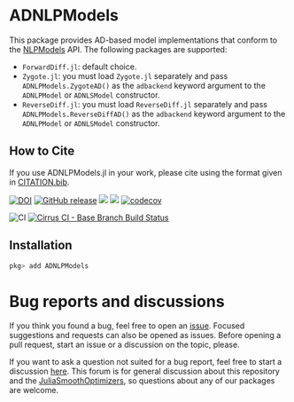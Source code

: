 # ADNLPModels

This package provides AD-based model implementations that conform to the [NLPModels](https://github.com/JuliaSmoothOptimizers/ADNLPModels.jl) API. The following packages are supported:
- `ForwardDiff.jl`: default choice.
- `Zygote.jl`: you must load `Zygote.jl` separately and pass `ADNLPModels.ZygoteAD()` as the `adbackend` keyword argument to the `ADNLPModel` or `ADNLSModel` constructor.
- `ReverseDiff.jl`: you must load `ReverseDiff.jl` separately and pass `ADNLPModels.ReverseDiffAD()` as the `adbackend` keyword argument to the `ADNLPModel` or `ADNLSModel` constructor.

## How to Cite

If you use ADNLPModels.jl in your work, please cite using the format given in [CITATION.bib](https://github.com/JuliaSmoothOptimizers/ADNLPModels.jl/blob/main/CITATION.bib).

[![DOI](https://zenodo.org/badge/DOI/10.5281/zenodo.4605982.svg)](https://doi.org/10.5281/zenodo.4605982)
[![GitHub release](https://img.shields.io/github/release/JuliaSmoothOptimizers/ADNLPModels.jl.svg)](https://github.com/JuliaSmoothOptimizers/ADNLPModels.jl/releases/latest)
[![](https://img.shields.io/badge/docs-stable-3f51b5.svg)](https://JuliaSmoothOptimizers.github.io/ADNLPModels.jl/stable)
[![](https://img.shields.io/badge/docs-latest-3f51b5.svg)](https://JuliaSmoothOptimizers.github.io/ADNLPModels.jl/dev)
[![codecov](https://codecov.io/gh/JuliaSmoothOptimizers/ADNLPModels.jl/branch/main/graph/badge.svg)](https://codecov.io/gh/JuliaSmoothOptimizers/ADNLPModels.jl)

![CI](https://github.com/JuliaSmoothOptimizers/ADNLPModels.jl/workflows/CI/badge.svg?branch=main)
[![Cirrus CI - Base Branch Build Status](https://img.shields.io/cirrus/github/JuliaSmoothOptimizers/ADNLPModels.jl?logo=Cirrus%20CI)](https://cirrus-ci.com/github/JuliaSmoothOptimizers/ADNLPModels.jl)

## Installation

```julia
pkg> add ADNLPModels
```

# Bug reports and discussions

If you think you found a bug, feel free to open an [issue](https://github.com/JuliaSmoothOptimizers/ADNLPModels.jl/issues).
Focused suggestions and requests can also be opened as issues. Before opening a pull request, start an issue or a discussion on the topic, please.

If you want to ask a question not suited for a bug report, feel free to start a discussion [here](https://github.com/JuliaSmoothOptimizers/Organization/discussions). This forum is for general discussion about this repository and the [JuliaSmoothOptimizers](https://github.com/JuliaSmoothOptimizers), so questions about any of our packages are welcome.
